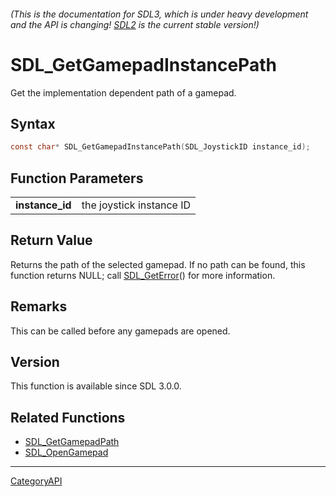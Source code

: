 ###### (This is the documentation for SDL3, which is under heavy development and the API is changing! [SDL2](https://wiki.libsdl.org/SDL2/) is the current stable version!)
# SDL_GetGamepadInstancePath

Get the implementation dependent path of a gamepad.

## Syntax

```c
const char* SDL_GetGamepadInstancePath(SDL_JoystickID instance_id);

```

## Function Parameters

|                     |                          |
| ------------------- | ------------------------ |
| **instance_id**     | the joystick instance ID |

## Return Value

Returns the path of the selected gamepad. If no path can be found, this
function returns NULL; call [SDL_GetError](SDL_GetError.md)() for more
information.

## Remarks

This can be called before any gamepads are opened.

## Version

This function is available since SDL 3.0.0.

## Related Functions

* [SDL_GetGamepadPath](SDL_GetGamepadPath.md)
* [SDL_OpenGamepad](SDL_OpenGamepad.md)

----
[CategoryAPI](CategoryAPI.md)
